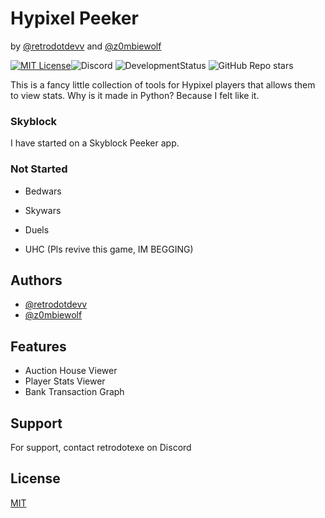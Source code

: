 
# Hypixel Peeker
by [@retrodotdevv](https://www.github.com/retrodotdevv) and [@z0mbiewolf](https://www.github.com/z0mbiewolf)

[![MIT License](https://img.shields.io/badge/License-MIT-green.svg)](https://choosealicense.com/licenses/mit/)![Discord](https://img.shields.io/discord/1156750728279367691?label=Discord&color=%23454FBF%20) ![DevelopmentStatus](https://img.shields.io/badge/Development-ALPHA-red) ![GitHub Repo stars](https://img.shields.io/github/stars/retrodotdevv/hypixelpeeker)

This is a fancy little collection of tools for Hypixel players that allows them to view stats. Why is it made in Python? Because I felt like it.

### Skyblock
I have started on a Skyblock Peeker app.

### Not Started
- Bedwars

- Skywars

- Duels

- UHC (Pls revive this game, IM BEGGING)


## Authors

- [@retrodotdevv](https://www.github.com/retrodotdevv)
- [@z0mbiewolf](https://www.github.com/z0mbiewolf)

## Features

- Auction House Viewer
- Player Stats Viewer
- Bank Transaction Graph


## Support

For support, contact retrodotexe on Discord


## License

[MIT](https://choosealicense.com/licenses/mit/)


